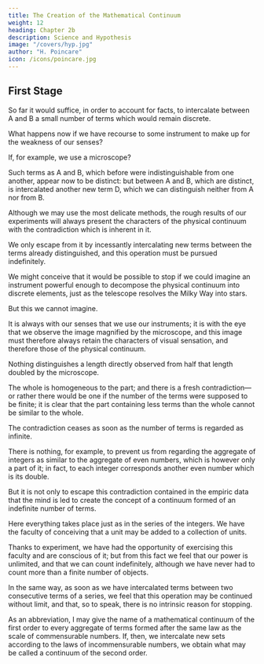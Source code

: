 ```yaml
---
title: The Creation of the Mathematical Continuum
weight: 12
heading: Chapter 2b
description: Science and Hypothesis
image: "/covers/hyp.jpg"
author: "H. Poincare"
icon: /icons/poincare.jpg
---
```



##  First Stage

So far it would suffice, in order to account for
facts, to intercalate between A and B a small number of
terms which would remain discrete. 

What happens now if we have recourse to some instrument to make up for
the weakness of our senses? 

If, for example, we use a microscope? 

Such terms as A and B, which before were indistinguishable from one another, appear now to be distinct: but between A and B, which are distinct, is intercalated another new term D, which we can distinguish neither from A nor from B. 

Although we may use the most delicate methods, the rough results of our experiments will always present the characters of the physical continuum with the contradiction which is inherent in it.

We only escape from it by incessantly intercalating new terms between the terms already distinguished, and this operation must be pursued indefinitely. 

We might conceive that it would be possible to stop if we could imagine an instrument powerful enough to decompose the physical continuum into discrete elements, just as the telescope resolves the Milky Way into stars. 

But this we cannot imagine. 

It is always with our senses that we use our instruments; it is with the eye that we observe the image magnified by the microscope, and this image must therefore always retain the characters of visual sensation, and therefore those of the physical continuum.

Nothing distinguishes a length directly observed  from half that length doubled by the microscope. 

The whole is homogeneous to the part; and there is a fresh contradiction—or rather there would be one if the number of the terms were supposed to be finite; it is clear that the part containing less terms than the whole cannot be similar to the whole. 

The contradiction ceases as soon as the number of terms is regarded as infinite. 

There is nothing, for example, to prevent us from regarding the aggregate of integers as similar to the aggregate of even
numbers, which is however only a part of it; in fact, to each integer corresponds another even number which is its double. 

But it is not only to escape this contradiction contained in the empiric data that the mind is led to create the concept of a continuum formed of an indefinite number of terms.

Here everything takes place just as in the series of the integers. We have the faculty of conceiving that a unit
may be added to a collection of units. 

Thanks to experiment, we have had the opportunity of exercising this faculty and are conscious of it; but from this fact we feel
that our power is unlimited, and that we can count indefinitely, although we have never had to count more than a
finite number of objects. 

In the same way, as soon as we have intercalated terms between two consecutive terms of a series, we feel that this operation may be continued without limit, and that, so to speak, there is no intrinsic reason for stopping. 

As an abbreviation, I may give the name of a mathematical continuum of the first order to
every aggregate of terms formed after the same law as
the scale of commensurable numbers. If, then, we intercalate new sets according to the laws of incommensurable
numbers, we obtain what may be called a continuum of
the second order.


